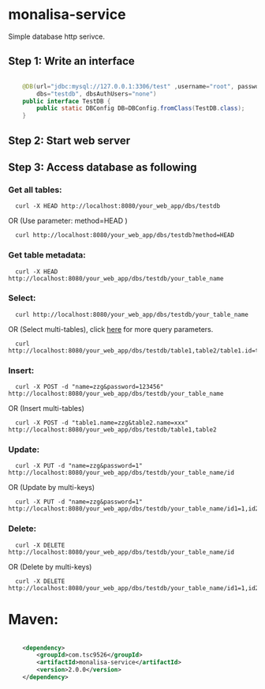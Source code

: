 # monalisa-service
Simple database http serivce. 

## Step 1: Write an interface

```java 

	@DB(url="jdbc:mysql://127.0.0.1:3306/test" ,username="root", password="root", 
	    dbs="testdb", dbsAuthUsers="none")
    public interface TestDB {
    	public static DBConfig DB=DBConfig.fromClass(TestDB.class); 
    }
```

## Step 2: Start web server

## Step 3: Access database as following

### Get all tables:
```
  curl -X HEAD http://localhost:8080/your_web_app/dbs/testdb
```
OR (Use parameter: method=HEAD )
``` 
  curl http://localhost:8080/your_web_app/dbs/testdb?method=HEAD
```

### Get table metadata:
```
  curl -X HEAD http://localhost:8080/your_web_app/dbs/testdb/your_table_name
```

### Select:
```
  curl http://localhost:8080/your_web_app/dbs/testdb/your_table_name
```
OR (Select multi-tables), click [here](https://github.com/11039850/monalisa-service/wiki/Select) for more query parameters. 
```
  curl http://localhost:8080/your_web_app/dbs/testdb/table1,table2/table1.id=table2.id
```
### Insert:
```
  curl -X POST -d "name=zzg&password=123456" http://localhost:8080/your_web_app/dbs/testdb/your_table_name
```
OR (Insert multi-tables)
```
  curl -X POST -d "table1.name=zzg&table2.name=xxx" http://localhost:8080/your_web_app/dbs/testdb/table1,table2
```

### Update:
```
  curl -X PUT -d "name=zzg&password=1" http://localhost:8080/your_web_app/dbs/testdb/your_table_name/id
```
OR (Update by multi-keys)
```
  curl -X PUT -d "name=zzg&password=1" http://localhost:8080/your_web_app/dbs/testdb/your_table_name/id1=1,id2=2
``` 

### Delete:
```
  curl -X DELETE http://localhost:8080/your_web_app/dbs/testdb/your_table_name/id
``` 
OR (Delete by multi-keys)
```
  curl -X DELETE http://localhost:8080/your_web_app/dbs/testdb/your_table_name/id1=1,id2=2
``` 

# Maven: 
```xml
	
	<dependency>
		<groupId>com.tsc9526</groupId>
		<artifactId>monalisa-service</artifactId>
		<version>2.0.0</version>
	</dependency>
``` 
